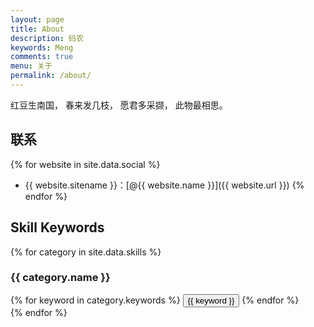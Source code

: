 ```yaml
---
layout: page
title: About
description: 码农
keywords: Meng
comments: true
menu: 关于
permalink: /about/
---
```


红豆生南国，
春来发几枝，
愿君多采撷，
此物最相思。

## 联系

{% for website in site.data.social %}
* {{ website.sitename }}：[@{{ website.name }}]({{ website.url }})
{% endfor %}

## Skill Keywords

{% for category in site.data.skills %}
### {{ category.name }}
<div class="btn-inline">
{% for keyword in category.keywords %}
<button class="btn btn-outline" type="button">{{ keyword }}</button>
{% endfor %}
</div>
{% endfor %}

